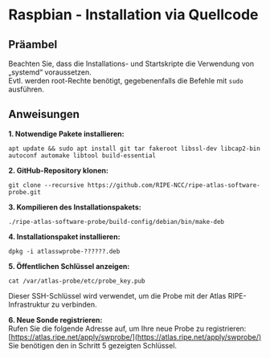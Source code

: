 # Raspbian - Installation via Quellcode

## Präambel
Beachten Sie, dass die Installations- und Startskripte die Verwendung von „systemd“ voraussetzen.  
Evtl. werden root-Rechte benötigt, gegebenenfalls die Befehle mit ```sudo``` ausführen.  


## Anweisungen

**1. Notwendige Pakete installieren:**  
```
apt update && sudo apt install git tar fakeroot libssl-dev libcap2-bin autoconf automake libtool build-essential
```

**2. GitHub-Repository klonen:**  
```
git clone --recursive https://github.com/RIPE-NCC/ripe-atlas-software-probe.git
```

**3. Kompilieren des Installationspakets:**  
```
./ripe-atlas-software-probe/build-config/debian/bin/make-deb
```

**4. Installationspaket installieren:**  
```
dpkg -i atlasswprobe-??????.deb
```

**5. Öffentlichen Schlüssel anzeigen:**  
```
cat /var/atlas-probe/etc/probe_key.pub
```
Dieser SSH-Schlüssel wird verwendet, um die Probe mit der Atlas RIPE-Infrastruktur zu verbinden.  

**6. Neue Sonde registrieren:**  
Rufen Sie die folgende Adresse auf, um Ihre neue Probe zu registrieren: [https://atlas.ripe.net/apply/swprobe/](https://atlas.ripe.net/apply/swprobe/)  
Sie benötigen den in Schritt 5 gezeigten Schlüssel.
